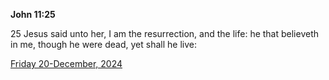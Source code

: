**John 11:25**

25 Jesus said unto her, I am the resurrection, and the life: he that believeth in me, though he were dead, yet shall he live:

[Friday 20-December, 2024](https://getbible.net/kjv/John/11/25)
